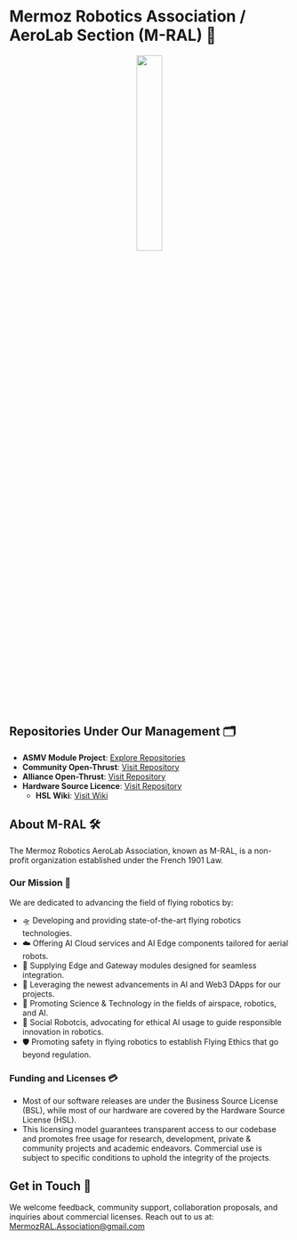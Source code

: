 # Mermoz Robotics Association / AeroLab Section (M-RAL) 🚀

<div align="center">
  <img src="https://github.com/M-RAL/.github/assets/24481026/4279e165-9e9a-4179-8602-c6c3f9dfc577" width="30%" height="30%">
</div>

## Repositories Under Our Management 🗂️

- **ASMV Module Project**: [Explore Repositories](https://github.com/ASMV-Module-Project)
- **Community Open-Thrust**: [Visit Repository](https://github.com/Community-Open-Thrust)
- **Alliance Open-Thrust**: [Visit Repository](https://github.com/Alliance-Open-Thrust)
- **Hardware Source Licence**: [Visit Repository](https://github.com/Hardware-Source-Licence/HSL-V1.0)  
  - **HSL Wiki**: [Visit Wiki](https://github.com/Hardware-Source-Licence/HSL-V1.0/wiki)

## About M-RAL 🛠️

The Mermoz Robotics AeroLab Association, known as M-RAL, is a non-profit organization established under the French 1901 Law.

### Our Mission 🎯

We are dedicated to advancing the field of flying robotics by:

- 🛸 Developing and providing state-of-the-art flying robotics technologies.
- ☁️ Offering AI Cloud services and AI Edge components tailored for aerial robots.
- 🔗 Supplying Edge and Gateway modules designed for seamless integration.
- 🧠 Leveraging the newest advancements in AI and Web3 DApps for our projects.
- 🚀 Promoting Science & Technology in the fields of airspace, robotics, and AI.
- 🤖 Social Robotcis, advocating for ethical AI usage to guide responsible innovation in robotics.
- 🛡️ Promoting safety in flying robotics to establish Flying Ethics that go beyond regulation.


### Funding and Licenses 💳


- Most of our software releases are under the Business Source License (BSL), while most of our hardware are covered by the Hardware Source License (HSL).
- This licensing model guarantees transparent access to our codebase and promotes free usage for research, development, private & community projects and academic endeavors. Commercial use is subject to specific conditions to uphold the integrity of the projects.

## Get in Touch 📧

We welcome feedback, community support, collaboration proposals, and inquiries about commercial licenses. Reach out to us at: [MermozRAL.Association@gmail.com](mailto:MermozRAL.Association@gmail.com)




